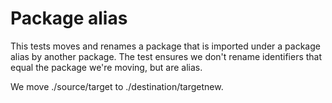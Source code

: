 # Package alias

This tests moves and renames a package that is imported under a package alias by another package.
The test ensures we don't rename identifiers that equal the package we're moving, but are alias.

We move ./source/target to ./destination/targetnew.
